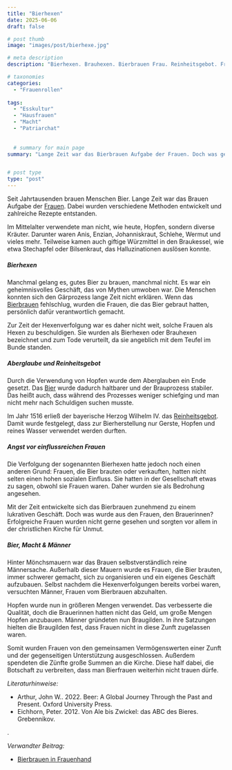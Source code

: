 ```yaml
---
title: "Bierhexen"
date: 2025-06-06
draft: false

# post thumb
image: "images/post/bierhexe.jpg"

# meta description
description: "Bierhexen. Brauhexen. Bierbrauen Frau. Reinheitsgebot. Frau Teufel Bier. Brauzunft. Braugilde. Biergilde. Kirche Bier Frau. Hopfen. Bier giftige Zutaten. Halluzination Bier. Aberglaube und Reinheitsgebot. Frauenrollen Bier. Bier Zunft."

# taxonomies
categories:
  - "Frauenrollen"
 
tags:
  - "Esskultur"
  - "Hausfrauen"
  - "Macht"
  - "Patriarchat"
  
  
  # summary for main page
summary: "Lange Zeit war das Bierbrauen Aufgabe der Frauen. Doch was geschah, wenn beim Brauen etwas schiefging? Der Teufel musste seine Finger im Spiel haben – so wurden Bierhexen geboren."


# post type
type: "post"
---
```


Seit Jahrtausenden brauen Menschen Bier. Lange Zeit war das Brauen Aufgabe der [Frauen](https://www.erinnermich.eu/blog/bierbrauen/). Dabei wurden verschiedene Methoden entwickelt und zahlreiche Rezepte entstanden.

Im Mittelalter verwendete man nicht, wie heute, Hopfen, sondern diverse Kräuter. Darunter waren Anis, Enzian, Johanniskraut, Schlehe, Wermut und vieles mehr. Teilweise kamen auch giftige Würzmittel in den Braukessel, wie etwa Stechapfel oder Bilsenkraut, das Halluzinationen auslösen konnte.

##### Bierhexen

Manchmal gelang es, gutes Bier zu brauen, manchmal nicht. Es war ein geheimnisvolles Geschäft, das von Mythen umwoben war. Die Menschen konnten sich den Gärprozess lange Zeit nicht erklären. Wenn das [Bierbrauen](https://www.eurac.edu/de/blogs/agriculture/die-unerzahlten-geschichten-von-frau-und-bier) fehlschlug, wurden die Frauen, die das Bier gebraut hatten, persönlich dafür verantwortlich gemacht.

Zur Zeit der Hexenverfolgung war es daher nicht weit, solche Frauen als Hexen zu beschuldigen. Sie wurden als Bierhexen oder Brauhexen bezeichnet und zum Tode verurteilt, da sie angeblich mit dem Teufel im Bunde standen. 

##### Aberglaube und Reinheitsgebot

Durch die Verwendung von Hopfen wurde dem Aberglauben ein Ende gesetzt. Das [Bier](https://www.bier.de/wissen/bier-im-mittelalter-die-weltliche-seite/) wurde dadurch haltbarer und der Brauprozess stabiler. Das heißt auch, dass während des Prozesses weniger schiefging und man nicht mehr nach Schuldigen suchen musste.

Im Jahr 1516 erließ der bayerische Herzog Wilhelm IV. das [Reinheitsgebot](https://www.bayerisches-bier.de/bier-wissen/reinheitsgebot-geschichte-und-bedeutung/). Damit wurde festgelegt, dass zur Bierherstellung nur Gerste, Hopfen und reines Wasser verwendet werden durften.

##### Angst vor einflussreichen Frauen

Die Verfolgung der sogenannten Bierhexen hatte jedoch noch einen anderen Grund: Frauen, die Bier brauten oder verkauften, hatten nicht selten einen hohen sozialen Einfluss. Sie hatten in der Gesellschaft etwas zu sagen, obwohl sie Frauen waren. Daher wurden sie als Bedrohung angesehen.

Mit der Zeit entwickelte sich das Bierbrauen zunehmend zu einem lukrativen Geschäft. Doch was wurde aus den Frauen, den Brauerinnen? Erfolgreiche Frauen wurden nicht gerne gesehen und sorgten vor allem in der christlichen Kirche für Unmut. 

##### Bier, Macht & Männer

Hinter Mönchsmauern war das Brauen selbstverständlich reine Männersache. Außerhalb dieser Mauern wurde es Frauen, die Bier brauten, immer schwerer gemacht, sich zu organisieren und ein eigenes Geschäft aufzubauen. Selbst nachdem die Hexenverfolgungen bereits vorbei waren, versuchten Männer, Frauen vom Bierbrauen abzuhalten.

Hopfen wurde nun in größeren Mengen verwendet. Das verbesserte die Qualität, doch die Brauerinnen hatten nicht das Geld, um große Mengen Hopfen anzubauen. Männer gründeten nun Braugilden. In ihre Satzungen hielten die Braugilden fest, dass Frauen nicht in diese Zunft zugelassen waren.

Somit wurden Frauen von den gemeinsamen Vermögenswerten einer Zunft und der gegenseitigen Unterstützung ausgeschlossen. Außerdem spendeten die Zünfte große Summen an die Kirche. Diese half dabei, die Botschaft zu verbreiten, dass man Bierfrauen weiterhin nicht trauen dürfe.



*Literaturhinweise:*
- Arthur, John W.. 2022. Beer: A Global Journey Through the Past and Present. Oxford University Press.
- Eichhorn, Peter. 2012. Von Ale bis Zwickel: das ABC des Bieres. Grebennikov.






.



*Verwandter Beitrag:*
- [Bierbrauen in Frauenhand](https://www.erinnermich.eu/blog/bierbrauen/)







